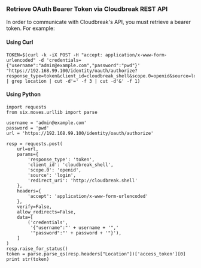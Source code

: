 ### Retrieve OAuth Bearer Token via Cloudbreak REST API
In order to communicate with Cloudbreak's API, you must retrieve a bearer token. For example:

#### Using Curl
```
TOKEN=$(curl -k -iX POST -H "accept: application/x-www-form-urlencoded" -d 'credentials={"username":"admin@example.com","password":"pwd"}' "https://192.168.99.100/identity/oauth/authorize?response_type=token&client_id=cloudbreak_shell&scope.0=openid&source=login&redirect_uri=http://cloudbreak.shell" | grep location | cut -d'=' -f 3 | cut -d'&' -f 1)
```

#### Using Python
```
import requests
from six.moves.urllib import parse

username = 'admin@example.com'
password = 'pwd'
url = 'https://192.168.99.100/identity/oauth/authorize'

resp = requests.post(
    url=url,
    params={
        'response_type': 'token',
        'client_id': 'cloudbreak_shell',
        'scope.0': 'openid',
        'source': 'login',
        'redirect_uri': 'http://cloudbreak.shell'
    },
    headers={
        'accept': 'application/x-www-form-urlencoded'
    },
    verify=False,
    allow_redirects=False,
    data=[
        ('credentials',
         '{"username":"' + username + '",'
         '"password":"' + password + '"}'),
    ]
)
resp.raise_for_status()
token = parse.parse_qs(resp.headers["Location"])['access_token'][0]
print str(token)
```